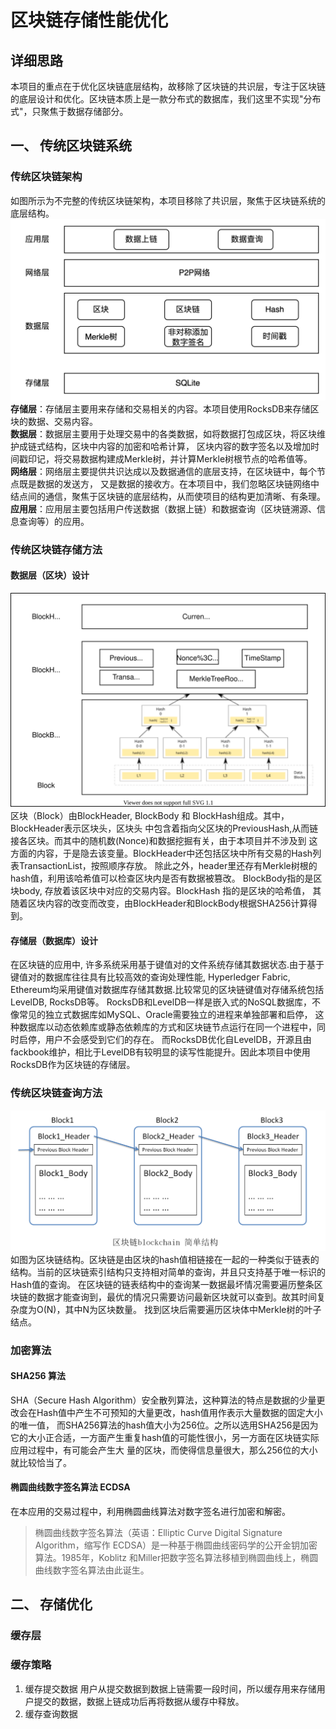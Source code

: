 # 区块链存储性能优化
## 详细思路
本项目的重点在于优化区块链底层结构，故移除了区块链的共识层，专注于区块链的底层设计和优化。区块链本质上是一款分布式的数据库，我们这里不实现"分布式"，只聚焦于数据存储部分。
## 一、 传统区块链系统
### 传统区块链架构
如图所示为不完整的传统区块链架构，本项目移除了共识层，聚焦于区块链系统的底层结构。
![traditional architecture](pics/oldArchitecture.png)
**存储层**：存储层主要用来存储和交易相关的内容。本项目使用RocksDB来存储区块的数据、交易内容。<br/>
**数据层**：数据层主要用于处理交易中的各类数据，如将数据打包成区块，将区块维护成链式结构，区块中内容的加密和哈希计算，
区块内容的数字签名以及增加时间戳印记，将交易数据构建成Merkle树，并计算Merkle树根节点的哈希值等。<br/>
**网络层**：网络层主要提供共识达成以及数据通信的底层支持，在区块链中，每个节点既是数据的发送方，
又是数据的接收方。在本项目中，我们忽略区块链网络中结点间的通信，聚焦于区块链的底层结构，从而使项目的结构更加清晰、有条理。<br/>
**应用层**：应用层主要包括用户传送数据（数据上链）和数据查询（区块链溯源、信息查询等）的应用。
### 传统区块链存储方法
#### 数据层（区块）设计
![block](pics/block.svg)<br/>
区块（Block）由BlockHeader, BlockBody 和 BlockHash组成。其中，BlockHeader表示区块头，区块头
中包含着指向父区块的PreviousHash,从而链接各区块。而其中的随机数(Nonce)和数据挖掘有关，由于本项目并不涉及到
这方面的内容，于是隐去该变量。BlockHeader中还包括区块中所有交易的Hash列表TransactionList，按照顺序存放。
除此之外，header里还存有Merkle树根的hash值，利用该哈希值可以检查区块内是否有数据被篡改。
BlockBody指的是区块body, 存放着该区块中对应的交易内容。BlockHash 指的是区块的哈希值，
其随着区块内容的改变而改变，由BlockHeader和BlockBody根据SHA256计算得到。
#### 存储层（数据库）设计
在区块链的应用中, 许多系统采用基于键值对的文件系统存储其数据状态.由于基于键值对的数据库往往具有比较高效的查询处理性能, 
Hyperledger Fabric, Ethereum均采用键值对数据库存储其数据.比较常见的区块链键值对存储系统包括LevelDB, RocksDB等。
RocksDB和LevelDB一样是嵌入式的NoSQL数据库，不像常见的独立式数据库如MySQL、Oracle需要独立的进程来单独部署和启停，
这种数据库以动态依赖库或静态依赖库的方式和区块链节点运行在同一个进程中，同时启停，用户不会感受到它们的存在。
而RocksDB优化自LevelDB，开源且由fackbook维护，相比于LevelDB有较明显的读写性能提升。因此本项目中使用RocksDB作为区块链的存储层。
### 传统区块链查询方法
![blocksearch](pics/blockchain.png)<br/>
如图为区块链结构。区块链是由区块的hash值相链接在一起的一种类似于链表的结构。当前的区块链索引结构只支持相对简单的查询，并且只支持基于唯一标识的Hash值的查询。
在区块链的链表结构中的查询某一数据最坏情况需要遍历整条区块链的数据才能查询到，最优的情况只需要访问最新区块就可以查到。故其时间复杂度为O(N)，其中N为区块数量。
找到区块后需要遍历区块体中Merkle树的叶子结点。
### 加密算法
#### SHA256 算法
SHA（Secure Hash Algorithm）安全散列算法，这种算法的特点是数据的少量更改会在Hash值中产生不可预知的大量更改，hash值用作表示大量数据的固定大小的唯一值，
而SHA256算法的hash值大小为256位。之所以选用SHA256是因为它的大小正合适，一方面产生重复hash值的可能性很小，另一方面在区块链实际应用过程中，有可能会产生大
量的区块，而使得信息量很大，那么256位的大小就比较恰当了。
#### 椭圆曲线数字签名算法 ECDSA
在本应用的交易过程中，利用椭圆曲线算法对数字签名进行加密和解密。
> 椭圆曲线数字签名算法（英语：Elliptic Curve Digital Signature Algorithm，缩写作 ECDSA）是一种基于椭圆曲线密码学的公开金钥加密算法。1985年，Koblitz
和Miller把数字签名算法移植到椭圆曲线上，椭圆曲线数字签名算法由此诞生。
## 二、 存储优化
### 缓存层
### 缓存策略
1. 缓存提交数据
用户从提交数据到数据上链需要一段时间，所以缓存用来存储用户提交的数据，数据上链成功后再将数据从缓存中释放。
2. 缓存查询数据

